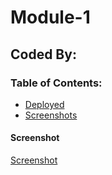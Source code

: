 # Module-1

## Coded By: 

### Table of Contents:
 - [Deployed]()
 - [Screenshots](#screenshot)








#### Screenshot
[Screenshot]()




